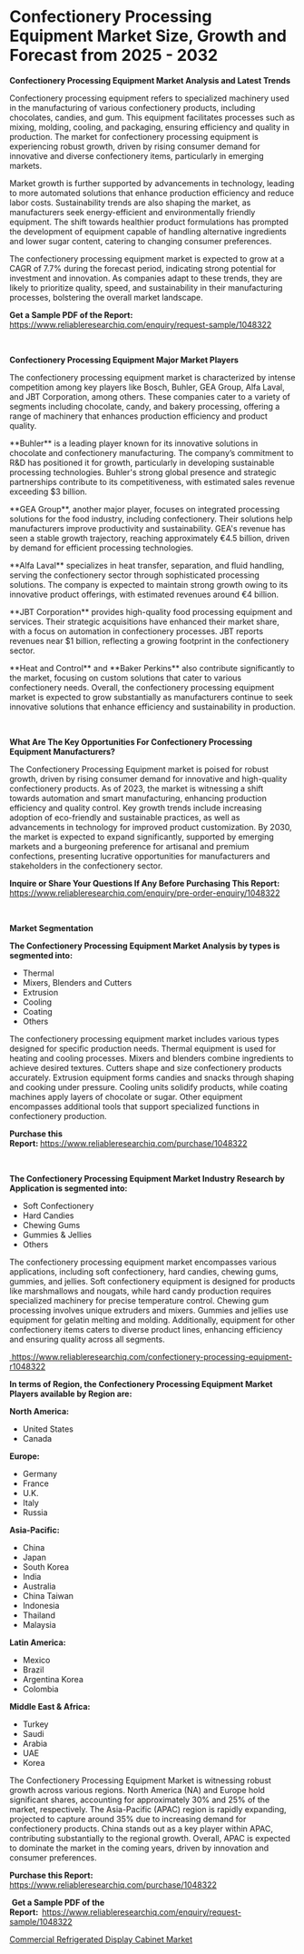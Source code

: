 <p><h1>Confectionery Processing Equipment Market Size, Growth and Forecast from 2025 - 2032</h1></p><p><strong>Confectionery Processing Equipment Market Analysis and Latest Trends</strong></p>
<p><p>Confectionery processing equipment refers to specialized machinery used in the manufacturing of various confectionery products, including chocolates, candies, and gum. This equipment facilitates processes such as mixing, molding, cooling, and packaging, ensuring efficiency and quality in production. The market for confectionery processing equipment is experiencing robust growth, driven by rising consumer demand for innovative and diverse confectionery items, particularly in emerging markets.</p><p>Market growth is further supported by advancements in technology, leading to more automated solutions that enhance production efficiency and reduce labor costs. Sustainability trends are also shaping the market, as manufacturers seek energy-efficient and environmentally friendly equipment. The shift towards healthier product formulations has prompted the development of equipment capable of handling alternative ingredients and lower sugar content, catering to changing consumer preferences. </p><p>The confectionery processing equipment market is expected to grow at a CAGR of 7.7% during the forecast period, indicating strong potential for investment and innovation. As companies adapt to these trends, they are likely to prioritize quality, speed, and sustainability in their manufacturing processes, bolstering the overall market landscape.</p></p>
<p><strong>Get a Sample PDF of the Report:&nbsp;</strong> <a href="https://www.reliableresearchiq.com/enquiry/request-sample/1048322?utm_campaign=3200&utm_medium=2&utm_source=Github&utm_content=ia&utm_term=10042025&utm_id=confectionery-processing-equipment">https://www.reliableresearchiq.com/enquiry/request-sample/1048322</a></p>
<p>&nbsp;</p>
<p><strong>Confectionery Processing Equipment Major Market Players</strong></p>
<p><p>The confectionery processing equipment market is characterized by intense competition among key players like Bosch, Buhler, GEA Group, Alfa Laval, and JBT Corporation, among others. These companies cater to a variety of segments including chocolate, candy, and bakery processing, offering a range of machinery that enhances production efficiency and product quality.</p><p>**Buhler** is a leading player known for its innovative solutions in chocolate and confectionery manufacturing. The company’s commitment to R&D has positioned it for growth, particularly in developing sustainable processing technologies. Buhler's strong global presence and strategic partnerships contribute to its competitiveness, with estimated sales revenue exceeding $3 billion.</p><p>**GEA Group**, another major player, focuses on integrated processing solutions for the food industry, including confectionery. Their solutions help manufacturers improve productivity and sustainability. GEA's revenue has seen a stable growth trajectory, reaching approximately €4.5 billion, driven by demand for efficient processing technologies.</p><p>**Alfa Laval** specializes in heat transfer, separation, and fluid handling, serving the confectionery sector through sophisticated processing solutions. The company is expected to maintain strong growth owing to its innovative product offerings, with estimated revenues around €4 billion.</p><p>**JBT Corporation** provides high-quality food processing equipment and services. Their strategic acquisitions have enhanced their market share, with a focus on automation in confectionery processes. JBT reports revenues near $1 billion, reflecting a growing footprint in the confectionery sector.</p><p>**Heat and Control** and **Baker Perkins** also contribute significantly to the market, focusing on custom solutions that cater to various confectionery needs. Overall, the confectionery processing equipment market is expected to grow substantially as manufacturers continue to seek innovative solutions that enhance efficiency and sustainability in production.</p></p>
<p>&nbsp;</p>
<p><strong>What Are The Key Opportunities For Confectionery Processing Equipment Manufacturers?</strong></p>
<p><p>The Confectionery Processing Equipment market is poised for robust growth, driven by rising consumer demand for innovative and high-quality confectionery products. As of 2023, the market is witnessing a shift towards automation and smart manufacturing, enhancing production efficiency and quality control. Key growth trends include increasing adoption of eco-friendly and sustainable practices, as well as advancements in technology for improved product customization. By 2030, the market is expected to expand significantly, supported by emerging markets and a burgeoning preference for artisanal and premium confections, presenting lucrative opportunities for manufacturers and stakeholders in the confectionery sector.</p></p>
<p><strong>Inquire or Share Your Questions If Any Before Purchasing This Report:</strong> <a href="https://www.reliableresearchiq.com/enquiry/pre-order-enquiry/1048322?utm_campaign=3200&utm_medium=2&utm_source=Github&utm_content=ia&utm_term=10042025&utm_id=confectionery-processing-equipment">https://www.reliableresearchiq.com/enquiry/pre-order-enquiry/1048322</a></p>
<p>&nbsp;</p>
<p><strong>Market Segmentation</strong></p>
<p><strong>The Confectionery Processing Equipment Market Analysis by types is segmented into:</strong></p>
<p><ul><li>Thermal</li><li>Mixers, Blenders and Cutters</li><li>Extrusion</li><li>Cooling</li><li>Coating</li><li>Others</li></ul></p>
<p><p>The confectionery processing equipment market includes various types designed for specific production needs. Thermal equipment is used for heating and cooling processes. Mixers and blenders combine ingredients to achieve desired textures. Cutters shape and size confectionery products accurately. Extrusion equipment forms candies and snacks through shaping and cooking under pressure. Cooling units solidify products, while coating machines apply layers of chocolate or sugar. Other equipment encompasses additional tools that support specialized functions in confectionery production.</p></p>
<p><strong>Purchase this Report:&nbsp;</strong><a href="https://www.reliableresearchiq.com/purchase/1048322?utm_campaign=3200&utm_medium=2&utm_source=Github&utm_content=ia&utm_term=10042025&utm_id=confectionery-processing-equipment">https://www.reliableresearchiq.com/purchase/1048322</a></p>
<p>&nbsp;</p>
<p><strong>The Confectionery Processing Equipment Market Industry Research by Application is segmented into:</strong></p>
<p><ul><li>Soft Confectionery</li><li>Hard Candies</li><li>Chewing Gums</li><li>Gummies & Jellies</li><li>Others</li></ul></p>
<p><p>The confectionery processing equipment market encompasses various applications, including soft confectionery, hard candies, chewing gums, gummies, and jellies. Soft confectionery equipment is designed for products like marshmallows and nougats, while hard candy production requires specialized machinery for precise temperature control. Chewing gum processing involves unique extruders and mixers. Gummies and jellies use equipment for gelatin melting and molding. Additionally, equipment for other confectionery items caters to diverse product lines, enhancing efficiency and ensuring quality across all segments.</p></p>
<p><a href="https://www.reliableresearchiq.com/confectionery-processing-equipment-r1048322?utm_campaign=3200&utm_medium=2&utm_source=Github&utm_content=ia&utm_term=10042025&utm_id=confectionery-processing-equipment">&nbsp;https://www.reliableresearchiq.com/confectionery-processing-equipment-r1048322</a></p>
<p><strong>In terms of Region, the Confectionery Processing Equipment Market Players available by Region are:</strong></p>
<p>
    <p> <strong> North America: </strong>
        <ul>
            <li>United States</li>
            <li>Canada</li>
        </ul>
        </p> 
    <p> <strong> Europe: </strong>
        <ul>
            <li>Germany</li>
            <li>France</li>
            <li>U.K.</li>
            <li>Italy</li>
            <li>Russia</li>
        </ul>
        </p> 
    <p> <strong> Asia-Pacific: </strong>
        <ul>
            <li>China</li>
            <li>Japan</li>
            <li>South Korea</li>
            <li>India</li>
            <li>Australia</li>
            <li>China Taiwan</li>
            <li>Indonesia</li>
            <li>Thailand</li>
            <li>Malaysia</li>
        </ul>
        </p> 
    <p> <strong> Latin America: </strong>
        <ul>
            <li>Mexico</li>
            <li>Brazil</li>
            <li>Argentina Korea</li>
            <li>Colombia</li>
        </ul>
        </p> 
    <p> <strong> Middle East & Africa: </strong>
        <ul>
            <li>Turkey</li>
            <li>Saudi</li>
            <li>Arabia</li>
            <li>UAE</li>
            <li>Korea</li>
        </ul>
    </p>
    </p>
<p><p>The Confectionery Processing Equipment Market is witnessing robust growth across various regions. North America (NA) and Europe hold significant shares, accounting for approximately 30% and 25% of the market, respectively. The Asia-Pacific (APAC) region is rapidly expanding, projected to capture around 35% due to increasing demand for confectionery products. China stands out as a key player within APAC, contributing substantially to the regional growth. Overall, APAC is expected to dominate the market in the coming years, driven by innovation and consumer preferences.</p></p>
<p><strong>Purchase this Report: </strong><a href="https://www.reliableresearchiq.com/purchase/1048322?utm_campaign=3200&utm_medium=2&utm_source=Github&utm_content=ia&utm_term=10042025&utm_id=confectionery-processing-equipment">https://www.reliableresearchiq.com/purchase/1048322</a></p>
<p>&nbsp;<strong>Get a Sample PDF of the Report:&nbsp;&nbsp;</strong><a href="https://www.reliableresearchiq.com/enquiry/request-sample/1048322?utm_campaign=3200&utm_medium=2&utm_source=Github&utm_content=ia&utm_term=10042025&utm_id=confectionery-processing-equipment">https://www.reliableresearchiq.com/enquiry/request-sample/1048322</a></p>
<p><strong></strong></p>
<p><p><a href="https://github.com/sphaabrose/Market-Research-Report-List-1/blob/main/commercial-refrigerated-display-cabinet-market.md?utm_campaign=3200&utm_medium=2&utm_source=Github&utm_content=ia&utm_term=10042025&utm_id=confectionery-processing-equipment">Commercial Refrigerated Display Cabinet Market</a></p></p>